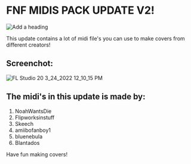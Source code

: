 # FNF MIDIS PACK UPDATE V2!

![Add a heading](https://user-images.githubusercontent.com/93661920/159846968-efa4cdbe-0284-4fc7-bd6f-6e06b903ac67.png)

This update contains a lot of midi file's you can use to make covers from different creators!

## Screenchot:
![FL Studio 20 3_24_2022 12_10_15 PM](https://user-images.githubusercontent.com/93661920/159847231-f6de2b83-952b-48cb-80e5-4b3fdf71a46f.png)


## The midi's in this update is made by:

1. NoahWantsDie
2. Flipworksinstuff
3. Skeech
4. amiibofanboy1
5. bluenebula
6. Blantados

Have fun making covers!
